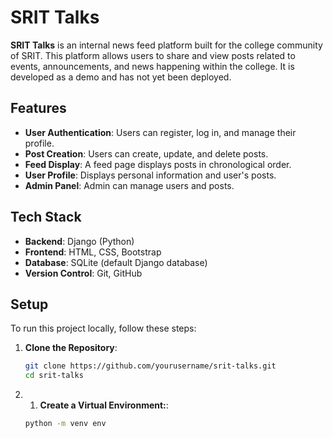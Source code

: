 # SRIT Talks

**SRIT Talks** is an internal news feed platform built for the college community of SRIT. This platform allows users to share and view posts related to events, announcements, and news happening within the college. It is developed as a demo and has not yet been deployed.

## Features

- **User Authentication**: Users can register, log in, and manage their profile.
- **Post Creation**: Users can create, update, and delete posts.
- **Feed Display**: A feed page displays posts in chronological order.
- **User Profile**: Displays personal information and user's posts.
- **Admin Panel**: Admin can manage users and posts.

## Tech Stack

- **Backend**: Django (Python)
- **Frontend**: HTML, CSS, Bootstrap
- **Database**: SQLite (default Django database)
- **Version Control**: Git, GitHub

## Setup

To run this project locally, follow these steps:

1. **Clone the Repository**:

   ```bash
   git clone https://github.com/yourusername/srit-talks.git
   cd srit-talks
2. 1. **Create a Virtual Environment:**:

   ```bash
   python -m venv env
